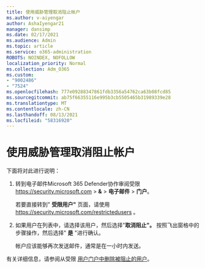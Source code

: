 ```yaml
---
title: 使用威胁管理取消阻止帐户
ms.author: v-aiyengar
author: AshaIyengar21
manager: dansimp
ms.date: 02/17/2021
ms.audience: Admin
ms.topic: article
ms.service: o365-administration
ROBOTS: NOINDEX, NOFOLLOW
localization_priority: Normal
ms.collection: Adm_O365
ms.custom:
- "9002486"
- "7524"
ms.openlocfilehash: 777e09288347861fdb3356a54762ca63b08fcd85
ms.sourcegitcommit: ab75f66355116e995b3cb5505465b31989339e28
ms.translationtype: MT
ms.contentlocale: zh-CN
ms.lasthandoff: 08/13/2021
ms.locfileid: "58316920"
---
```

# <a name="unblock-an-account-by-using-threat-management"></a>使用威胁管理取消阻止帐户

下面将对此进行说明：

1. 转到电子邮件Microsoft 365 Defender协作审阅受限 <https://security.microsoft.com> \> **&** \> **电子邮件** \> **门户**。

   若要直接转到" **受限用户"** 页面，请使用 <https://security.microsoft.com/restrictedusers> 。

2. 如果用户在列表中，请选择该用户，然后选择"**取消阻止"。** 按照飞出窗格中的步骤操作，然后选择" **是** "进行确认。

   帐户应该能够再次发送邮件，通常是在一小时内发送。

有关详细信息，请参阅从受限 [用户门户中删除被阻止的用户](https://docs.microsoft.com/microsoft-365/security/office-365-security/removing-user-from-restricted-users-portal-after-spam)。
